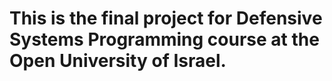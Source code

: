 # This is the final project for Defensive Systems Programming course at the Open University of Israel.
